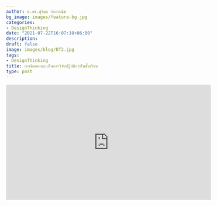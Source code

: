 ```yaml
---
author: ศ.ดร.สุวิมล ว่องวาณิช
bg_image: images/feature-bg.jpg
categories:
- DesignThinking
date: "2021-07-22T16:07:10+06:00"
description: 
draft: false
image: images/blog/DT2.jpg
tags:
- DesignThinking
title: การคิดออกแบบในการวิจัยปฏิบัติการในชั้นเรียน
type: post
---
```


 

<iframe width="560" height="315" src="https://www.youtube.com/embed/1GdpPAyeThg" title="YouTube video player" frameborder="0" allow="accelerometer; autoplay; clipboard-write; encrypted-media; gyroscope; picture-in-picture" allowfullscreen></iframe>




